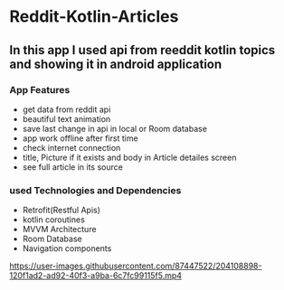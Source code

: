 # Reddit-Kotlin-Articles
## In this app I used api from reeddit kotlin topics and showing it in android application

### App Features
- get data from reddit api
- beautiful text animation
- save last change in api in local or Room database
- app work offline after first time
- check internet connection
- title, Picture if it exists and body in Article detailes screen
- see full article in its source

### used Technologies and Dependencies
- Retrofit(Restful Apis)
- kotlin coroutines
- MVVM Architecture
- Room Database
- Navigation components

https://user-images.githubusercontent.com/87447522/204108898-120f1ad2-ad92-40f3-a9ba-6c7fc99115f5.mp4
